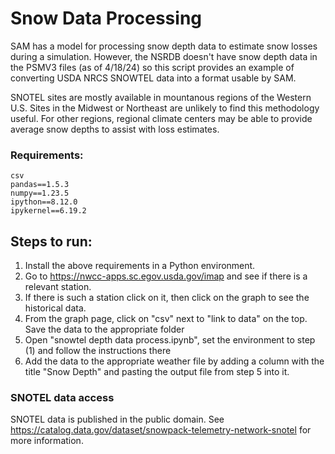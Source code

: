 # Snow Data Processing
SAM has a model for processing snow depth data to estimate snow losses
during a simulation. However, the NSRDB doesn't have snow depth data in
the PSMV3 files (as of 4/18/24) so this script provides an example
of converting USDA NRCS SNOWTEL data into a format usable by SAM.

SNOTEL sites are mostly available in mountanous regions of the Western U.S.
Sites in the Midwest or Northeast are unlikely to find this methodology useful.
For other regions, regional climate centers may be able to provide average snow
depths to assist with loss estimates.

### Requirements:

```
csv
pandas==1.5.3
numpy==1.23.5
ipython==8.12.0
ipykernel==6.19.2
```

## Steps to run:
1. Install the above requirements in a Python environment.
2. Go to https://nwcc-apps.sc.egov.usda.gov/imap and see if there is a relevant station.
3. If there is such a station click on it, then click on the graph to see the historical data.
4. From the graph page, click on "csv" next to "link to data" on the top. Save the data
to the appropriate folder
5. Open "snowtel depth data process.ipynb", set the environment to step (1) and follow the instructions there
6. Add the data to the appropriate weather file by adding a column with the title "Snow Depth" 
and pasting the output file from step 5 into it.

### SNOTEL data access
SNOTEL data is published in the public domain. See https://catalog.data.gov/dataset/snowpack-telemetry-network-snotel for more information.